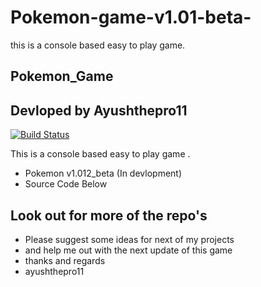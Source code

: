 # Pokemon-game-v1.01-beta-

this is a console based easy to play game.

## Pokemon_Game  
## Devloped by Ayushthepro11

[![Build Status](https://travis-ci.org/joemccann/dillinger.svg?branch=master)](https://example.com)

This is a console based easy to play game .

- Pokemon v1.012_beta (In devlopment)
- Source Code Below

## Look out for more of the repo's
- Please suggest some ideas for next of my projects 
- and help me out with the next update of this game
- thanks and regards 
- ayushthepro11

